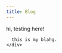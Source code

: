 ```yaml
---
title: Blog
---
```


<div class='container'>
  <div class='row'>
    <div class='col-md-4'>
      hi, testing here!

      this is my blahg.
    </div>
  </div>
</div>
